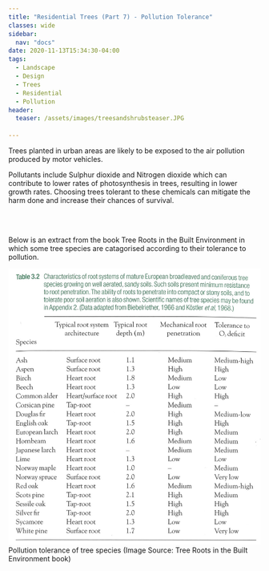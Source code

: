 ```yaml
---
title: "Residential Trees (Part 7) - Pollution Tolerance"
classes: wide
sidebar:
  nav: "docs"
date: 2020-11-13T15:34:30-04:00
tags:
  - Landscape
  - Design
  - Trees
  - Residential
  - Pollution
header:
  teaser: /assets/images/treesandshrubsteaser.JPG
  
---
```


Trees planted in urban areas are likely to be exposed to the air pollution produced by motor vehicles. 

<p style="text-align: justify;">

Pollutants include Sulphur dioxide and Nitrogen dioxide which can contribute to lower rates of photosynthesis in trees, resulting in lower growth rates. Choosing trees tolerant to these chemicals can mitigate the harm done and increase their chances of survival.

<br><br>

Below is an extract from the book Tree Roots in the Built Environment in which some tree species are catagorised according to their tolerance to pollution.

</p>

<img src="/assets/images/root system table.jpg" alt="">
<figcaption>Pollution tolerance of tree species (Image Source: Tree Roots in the Built Environment book)</figcaption>

